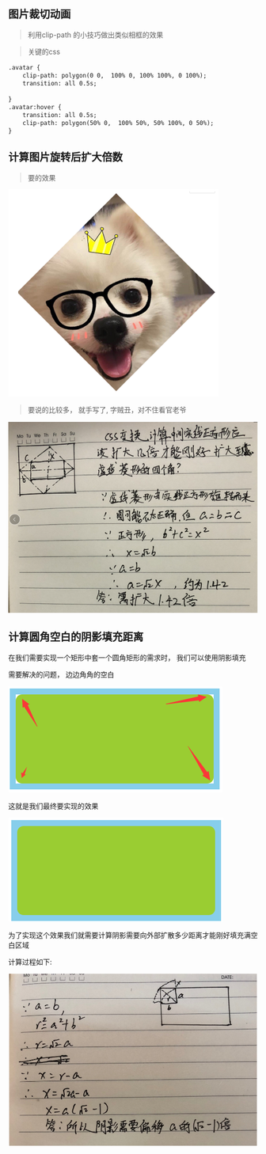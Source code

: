 ## 图片裁切动画
> 利用clip-path 的小技巧做出类似相框的效果

> 关键的css
```
.avatar {
    clip-path: polygon(0 0,  100% 0, 100% 100%, 0 100%);
    transition: all 0.5s;
    
}
.avatar:hover {
    transition: all 0.5s;
    clip-path: polygon(50% 0,  100% 50%, 50% 100%, 0 50%);
}
```

## 计算图片旋转后扩大倍数
> 要的效果

![](md_imgs/rotate.png)

> 要说的比较多， 就手写了, 字贼丑，对不住看官老爷

![](md_imgs/photo.png)



## 计算圆角空白的阴影填充距离
在我们需要实现一个矩形中套一个圆角矩形的需求时， 我们可以使用阴影填充

需要解决的问题， 边边角角的空白

![](md_imgs/rec.png)


这就是我们最终要实现的效果


![](md_imgs/result.png)



为了实现这个效果我们就需要计算阴影需要向外部扩散多少距离才能刚好填充满空白区域


计算过程如下: 

![](md_imgs/computed.png)